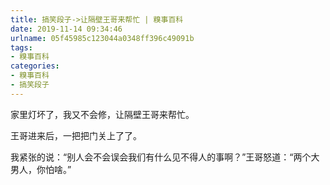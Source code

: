 ```yaml
---
title: 搞笑段子->让隔壁王哥来帮忙 | 糗事百科
date: 2019-11-14 09:34:46
urlname: 05f45985c123044a0348ff396c49091b
tags: 
- 糗事百科
categories:
- 糗事百科
- 搞笑段子
---
```

家里灯坏了，我又不会修，让隔壁王哥来帮忙。

王哥进来后，一把把门关上了了。

我紧张的说：“别人会不会误会我们有什么见不得人的事啊？”王哥怒道：“两个大男人，你怕啥。”


